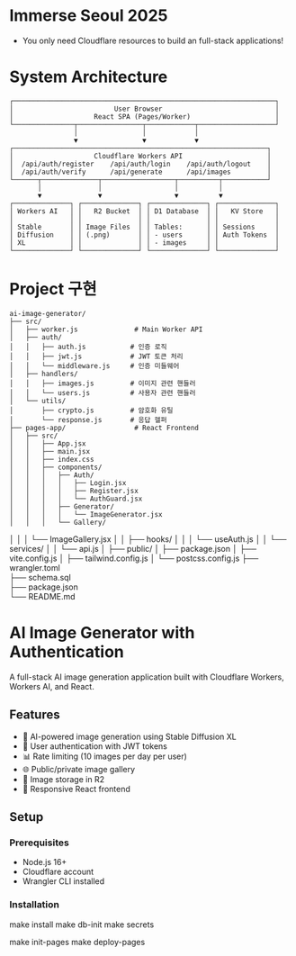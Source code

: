 # Immerse Seoul 2025
- You only need Cloudflare resources to build an full-stack applications!

# System Architecture

```
┌─────────────────────────────────────────────────────────────────┐
│                         User Browser                            │
│                    React SPA (Pages/Worker)                     │
└───────────────┬────────────────┬────────────┬───────────────────┘
                │                │            │
                ▼                ▼            ▼
┌───────────────────────────────────────────────────────────────┐
│                    Cloudflare Workers API                     │
│  /api/auth/register    /api/auth/login    /api/auth/logout    │
│  /api/auth/verify      /api/generate      /api/images         │
└──────┬──────────────┬──────────────────┬──────────┬───────────┘
       │              │                  │          │
       ▼              ▼                  ▼          ▼
┌──────────────┐ ┌──────────────┐ ┌──────────────┐ ┌──────────────┐
│ Workers AI   │ │   R2 Bucket  │ │ D1 Database  │ │   KV Store   │
│              │ │              │ │              │ │              │
│ Stable       │ │ Image Files  │ │ Tables:      │ │ Sessions     │
│ Diffusion    │ │ (.png)       │ │ - users      │ │ Auth Tokens  │
│ XL           │ │              │ │ - images     │ │              │
└──────────────┘ └──────────────┘ └──────────────┘ └──────────────┘
```


# Project 구현 

```
ai-image-generator/
├── src/
│   ├── worker.js              # Main Worker API
│   ├── auth/
│   │   ├── auth.js           # 인증 로직
│   │   ├── jwt.js            # JWT 토큰 처리
│   │   └── middleware.js     # 인증 미들웨어
│   ├── handlers/
│   │   ├── images.js         # 이미지 관련 핸들러
│   │   └── users.js          # 사용자 관련 핸들러
│   └── utils/
│       ├── crypto.js         # 암호화 유틸
│       └── response.js       # 응답 헬퍼
├── pages-app/                 # React Frontend
│   ├── src/
│   │   ├── App.jsx           
│   │   ├── main.jsx          
│   │   ├── index.css         
│   │   ├── components/
│   │   │   ├── Auth/
│   │   │   │   ├── Login.jsx
│   │   │   │   ├── Register.jsx
│   │   │   │   └── AuthGuard.jsx
│   │   │   ├── Generator/
│   │   │   │   └── ImageGenerator.jsx
│   │   │   └── Gallery/
```
│   │   │       └── ImageGallery.jsx
│   │   ├── hooks/
│   │   │   └── useAuth.js
│   │   └── services/
│   │       └── api.js
│   ├── public/
│   ├── package.json
│   ├── vite.config.js
│   ├── tailwind.config.js
│   └── postcss.config.js
├── wrangler.toml             
├── schema.sql                
├── package.json              
└── README.md

# AI Image Generator with Authentication

A full-stack AI image generation application built with Cloudflare Workers, Workers AI, and React.

## Features

- 🎨 AI-powered image generation using Stable Diffusion XL
- 🔐 User authentication with JWT tokens
- 📊 Rate limiting (10 images per day per user)
- 🌐 Public/private image gallery
- 💾 Image storage in R2
- 📱 Responsive React frontend

## Setup

### Prerequisites

- Node.js 16+
- Cloudflare account
- Wrangler CLI installed

### Installation
make install
make db-init
make secrets

make init-pages
make deploy-pages